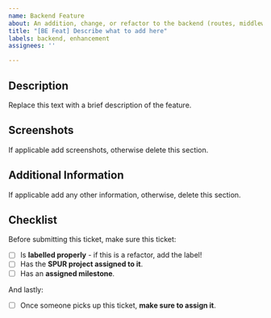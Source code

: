 ```yaml
---
name: Backend Feature
about: An addition, change, or refactor to the backend (routes, middleware, database, or funding).
title: "[BE Feat] Describe what to add here"
labels: backend, enhancement
assignees: ''

---
```

## Description
Replace this text with a brief description of the feature.

## Screenshots
If applicable add screenshots, otherwise delete this section.

## Additional Information
If applicable add any other information, otherwise, delete this section.

## Checklist
Before submitting this ticket, make sure this ticket:
- [ ] Is **labelled properly** - if this is a refactor, add the label!
- [ ] Has the **SPUR project assigned to it**.
- [ ] Has an **assigned milestone**.

And lastly:
- [ ] Once someone picks up this ticket, **make sure to assign it**.